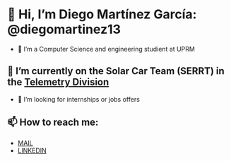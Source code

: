 # 👋 Hi, I’m Diego Martínez García: @diegomartinez13
- 👀 I’m a Computer Science and engineering studient at UPRM
## 🌱 I’m currently on the Solar Car Team (SERRT) in the [Telemetry Division](https://github.com/SERRT-Telemetry)
- 💞️ I’m looking for internships or jobs offers  
## 📫 How to reach me:
- [MAIL](mailto:d.mg17@outlook.com)
- [LINKEDIN](https://www.linkedin.com/in/d-mg17/)

<!---
diegomartinez13/diegomartinez13 is a ✨ special ✨ repository because its `README.md` (this file) appears on your GitHub profile.
You can click the Preview link to take a look at your changes.
--->
